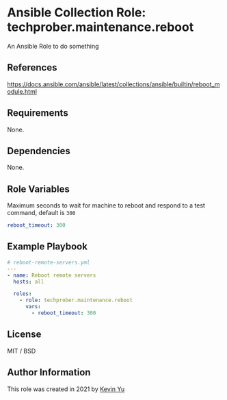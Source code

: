 # Ansible Collection Role: techprober.maintenance.reboot

An Ansible Role to do something

## References

https://docs.ansible.com/ansible/latest/collections/ansible/builtin/reboot_module.html

## Requirements

None.

## Dependencies

None.

## Role Variables

Maximum seconds to wait for machine to reboot and respond to a test command, default is `300`

```yaml
reboot_timeout: 300
```

## Example Playbook

```yaml
# reboot-remote-servers.yml
---
- name: Reboot remote servers
  hosts: all

  roles:
    - role: techprober.maintenance.reboot
      vars:
        - reboot_timeout: 300
```

## License

MIT / BSD

## Author Information

This role was created in 2021 by [Kevin Yu](https://github.com/yqlbu)
